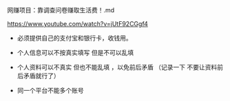 
网赚项目：靠调查问卷赚取生活费！.md

https://www.youtube.com/watch?v=jUtF92CGgf4

- 必须提供自己的支付宝和银行卡，收钱用。

- 个人信息可以不按真实填写 但是不可以乱填

- 个人资料可以不真实 但也不能乱填 ，以免前后矛盾 （记录一下 不要让资料前后矛盾就行了）

- 同一个平台不能多个账号 
